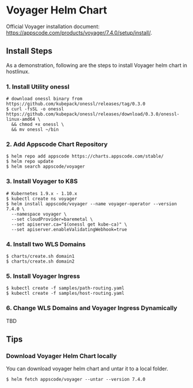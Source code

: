 # Voyager Helm Chart
Official Voyager installation document: https://appscode.com/products/voyager/7.4.0/setup/install/.

## Install Steps
As a demonstration, following are the steps to install Voyager helm chart in hostlinux.

### 1. Install Utility onessl
```
# download onessl binary from https://github.com/kubepack/onessl/releases/tag/0.3.0
$ curl -fsSL -o onessl https://github.com/kubepack/onessl/releases/download/0.3.0/onessl-linux-amd64 \
  && chmod +x onessl \
  && mv onessl ~/bin
```

### 2. Add Appscode Chart Repository
```
$ helm repo add appscode https://charts.appscode.com/stable/
$ helm repo update
$ helm search appscode/voyager
```

### 3. Install Voyager to K8S
```
# Kubernetes 1.9.x - 1.10.x
$ kubectl create ns voyager
$ helm install appscode/voyager --name voyager-operator --version 7.4.0 \
  --namespace voyager \
  --set cloudProvider=baremetal \
  --set apiserver.ca="$(onessl get kube-ca)" \
  --set apiserver.enableValidatingWebhook=true
```

### 4. Install two WLS Domains
```
$ charts/create.sh domain1
$ charts/create.sh domain2
```
### 5. Install Voyager Ingress
```
$ kubectl create -f samples/path-routing.yaml
$ kubectl create -f samples/host-routing.yaml
```

### 6. Change WLS Domains and Voyager Ingress Dynamically
TBD

## Tips
### Download Voyager Helm Chart locally
You can download voyager helm chart and untar it to a local folder.
```
$ helm fetch appscode/voyager --untar --version 7.4.0
```

